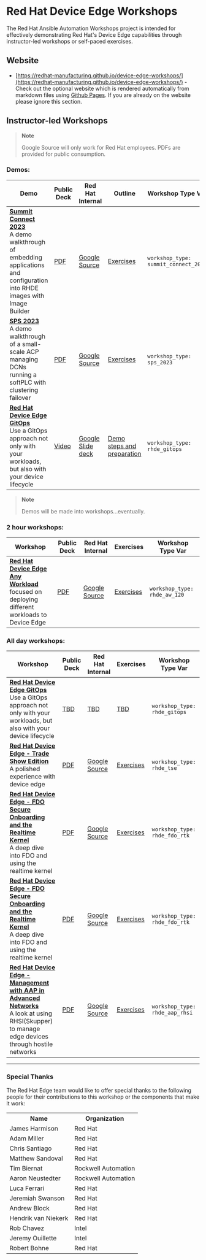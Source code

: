 # Red Hat Device Edge Workshops

The Red Hat Ansible Automation Workshops project is intended for effectively demonstrating Red Hat's Device Edge capabilities through instructor-led workshops or self-paced exercises.

## Website

- [https://redhat-manufacturing.github.io/device-edge-workshops/](https://redhat-manufacturing.github.io/device-edge-workshops/) - Check out the optional website which is rendered automatically from markdown files using [Github Pages](https://pages.github.com/).  If you are already on the website please ignore this section.

## Instructor-led Workshops

>**Note**
>
>Google Source will only work for Red Hat employees.  PDFs are provided for public consumption.

### Demos:

| Demo | Public Deck | Red Hat Internal  | Outline | Workshop Type Var |
|---|---|---|---|---|
| **[Summit Connect 2023](./exercises/summit_connect_2023)** <br> A demo walkthrough of embedding applications and configuration into RHDE images with Image Builder  | [PDF](./decks/summit_connect_2023-RHDE_deep_dive.pdf) | [Google Source](https://docs.google.com/presentation/d/1Nxa7rX1fmQiy6uTuWPxdBWe46jso9x9CYIkurDBT8mA) | [Exercises](./exercises/summit_connect_2023)  | `workshop_type: summit_connect_2023`
| **[SPS 2023](./exercises/sps_2023)** <br> A demo walkthrough of a small-scale ACP managing DCNs running a softPLC with clustering failover | [PDF](./decks/rhde_aw_120.pdf) | [Google Source](https://docs.google.com/presentation/d/1RZTqdKSXVhbguuidvNMx3fkR77lD4cM41N7S95Xb7HA) | [Exercises](./exercises/sps_2023)  | `workshop_type: sps_2023`
| **[Red Hat Device Edge GitOps](./exercises/rhde_gitops/demo)** <br> Use a GitOps approach not only with your workloads, but also with your device lifecycle  | [Video](https://youtu.be/XCtfy7AqLLY) | [Google Slide deck](https://docs.google.com/presentation/d/1DbA-beFKhfb7GO6Snm5Cmf6uVm3QiLDEmy-b9nyjsFE/edit?usp=sharing) | [Demo steps and preparation](./exercises/rhde_gitops/demo)  | `workshop_type: rhde_gitops`

>**Note**
>
>Demos will be made into workshops...eventually.

### 2 hour workshops:

| Workshop   | Public Deck | Red Hat Internal  | Exercises  | Workshop Type Var   |
|---|---|---|---|---|
| **[Red Hat Device Edge Any Workload](./exercises/rhde_aw_120)** <br> focused on deploying different workloads to Device Edge  | [PDF](./decks/rhde_aw_120.pdf) | [Google Source](https://docs.google.com/presentation/d/1RZTqdKSXVhbguuidvNMx3fkR77lD4cM41N7S95Xb7HA) | [Exercises](./exercises/rhde_aw_120)  | `workshop_type: rhde_aw_120`


### All day workshops:

| Workshop   | Public Deck | Red Hat Internal  | Exercises  | Workshop Type Var   |
|---|---|---|---|---|
| **[Red Hat Device Edge GitOps](./exercises/rhde_gitops/workshop)** <br> Use a GitOps approach not only with your workloads, but also with your device lifecycle  | [TBD](./decks/rhde_gitops.pdf) | [TBD](TBD) | [TBD](./exercises/rhde_gitops)  | `workshop_type: rhde_gitops`
| **[Red Hat Device Edge - Trade Show Edition](./exercises/rhde_tse)** <br> A polished experience with device edge  | [PDF](./decks/rhde_tse.pdf) | [Google Source](https://docs.google.com/presentation/d/1RZTqdKSXVhbguuidvNMx3fkR77lD4cM41N7S95Xb7HA) | [Exercises](./exercises/rhde_tse)  | `workshop_type: rhde_tse`
| **[Red Hat Device Edge - FDO Secure Onboarding and the Realtime Kernel](./exercises/rhde_fdo_rtk)** <br> A deep dive into FDO and using the realtime kernel  | [PDF](./decks/rhde_fdo_rtk.pdf) | [Google Source](https://docs.google.com/presentation/d/1RZTqdKSXVhbguuidvNMx3fkR77lD4cM41N7S95Xb7HA) | [Exercises](./exercises/rhde_fdo_rtk)  | `workshop_type: rhde_fdo_rtk`
| **[Red Hat Device Edge - FDO Secure Onboarding and the Realtime Kernel](./exercises/rhde_fdo_rtk)** <br> A deep dive into FDO and using the realtime kernel  | [PDF](./decks/rhde_fdo_rtk.pdf) | [Google Source](https://docs.google.com/presentation/d/1RZTqdKSXVhbguuidvNMx3fkR77lD4cM41N7S95Xb7HA) | [Exercises](./exercises/rhde_fdo_rtk)  | `workshop_type: rhde_fdo_rtk`
| **[Red Hat Device Edge - Management with AAP in Advanced Networks](./exercises/rhde_aap_rhsi)** <br> A look at using RHSI(Skupper) to manage edge devices through hostile networks | [PDF](./decks/rhde_aap_rhsi.pdf) | [Google Source](https://docs.google.com/presentation/d/10EAjn-cTzGLWQc_paPqb4AW5yvO8tTSEZy4t7aRuUbM) | [Exercises](./exercises/rhde_aap_rhsi) | `workshop_type: rhde_aap_rhsi`

---
### Special Thanks

The Red Hat Edge team would like to offer special thanks to the following people for their contributions to this workshop or the components that make it work:

<table>
  <tr>
    <th>Name</th>
    <th>Organization</th>
  </tr>
  <tr>
    <td>James Harmison</td>
    <td>Red Hat</td>
  </tr>
  <tr>
    <td>Adam Miller</td>
    <td>Red Hat</td>
  </tr>
  <tr>
    <td>Chris Santiago</td>
    <td>Red Hat</td>
  </tr>
  <tr>
    <td>Matthew Sandoval</td>
    <td>Red Hat</td>
  </tr>
  <tr>
    <td>Tim Biernat</td>
    <td>Rockwell Automation</td>
  </tr>
  <tr>
    <td>Aaron Neustedter</td>
    <td>Rockwell Automation</td>
  </tr>
  <tr>
    <td>Luca Ferrari</td>
    <td>Red Hat</td>
  </tr>
   <tr>
    <td>Jeremiah Swanson</td>
    <td>Red Hat</td>
  </tr> 
   <tr>
    <td>Andrew Block</td>
    <td>Red Hat</td>
  </tr>
   <tr>
    <td>Hendrik van Niekerk</td>
    <td>Red Hat</td>
  </tr>
   <tr>
    <td>Rob Chavez</td>
    <td>Intel</td>
  </tr>
   <tr>
    <td>Jeremy Ouillette</td>
    <td>Intel</td>
  </tr>
   <tr>
    <td>Robert Bohne</td>
    <td>Red Hat</td>
  </tr>
</table>
